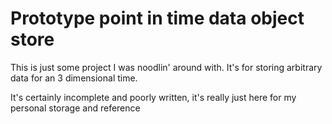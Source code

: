 # Prototype point in time data object store

This is just some project I was noodlin' around with.  It's for storing arbitrary data
for an 3 dimensional time.

It's certainly incomplete and poorly written, it's really just here for my
personal storage and reference

